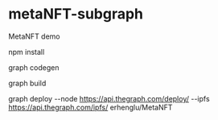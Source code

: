 # metaNFT-subgraph
MetaNFT demo

npm install

graph codegen

graph build

graph deploy --node https://api.thegraph.com/deploy/ --ipfs https://api.thegraph.com/ipfs/ erhenglu/MetaNFT